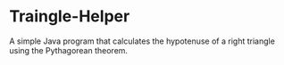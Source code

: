 # Traingle-Helper
A simple Java program that calculates the hypotenuse of a right triangle using the Pythagorean theorem.
